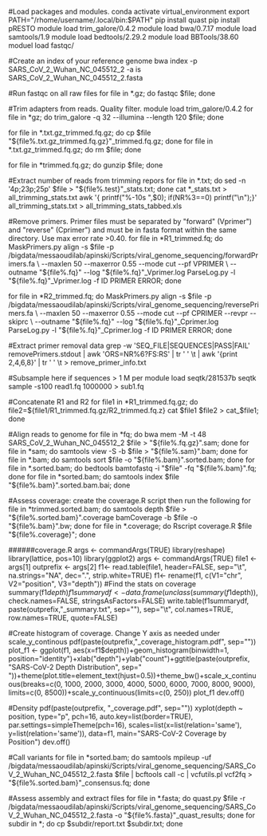 #Load packages and modules. 
conda activate virtual_environment
export PATH="/rhome/username/.local/bin:$PATH"
pip install quast
pip install pRESTO
module load trim_galore/0.4.2
module load bwa/0.7.17
module load samtools/1.9
module load bedtools/2.29.2
module load BBTools/38.60
moduel load fastqc/

#Create an index of your reference genome
bwa index -p SARS_CoV_2_Wuhan_NC_045512_2 -a is SARS_CoV_2_Wuhan_NC_045512_2.fasta

#Run fastqc on all raw files
for file in *.gz; do fastqc $file; done

#Trim adapters from reads. Quality filter.
module load trim_galore/0.4.2
for file in *gz; do  trim_galore -q 32 --illumina --length 120 $file; done

for file in *.txt.gz_trimmed.fq.gz; do cp $file "${file%.txt.gz_trimmed.fq.gz}"_trimmed.fq.gz; done
for file in *.txt.gz_trimmed.fq.gz; do rm $file; done

for file in *trimmed.fq.gz; do gunzip $file; done

#Extract number of reads from trimming repors
for file in *.txt; do sed -n '4p;23p;25p' $file > "${file%.test}"_stats.txt; done 
cat *_stats.txt > all_trimming_stats.txt
awk '{ printf("%-10s ",$0); if(NR%3==0) printf("\n");}' all_trimming_stats.txt > all_trimming_stats_tabbed.xls

#Remove primers. Primer files must be separated by "forward" (Vprimer") and "reverse" (Cprimer") and must be in fasta format within the same directory. Use max error rate >0.40. 
for file in *R1_trimmed.fq; do
MaskPrimers.py align -s $file -p /bigdata/messaoudilab/apinski/Scripts/viral_genome_sequencing/forwardPrimers.fa \
    --maxlen 50 --maxerror 0.55 --mode cut --pf VPRIMER \
    --outname "${file%.fq}" --log "${file%.fq}"_Vprimer.log
ParseLog.py -l "${file%.fq}"_Vprimer.log -f ID PRIMER ERROR;
done

for file in *R2_trimmed.fq; do
MaskPrimers.py align -s $file -p /bigdata/messaoudilab/apinski/Scripts/viral_genome_sequencing/reversePrimers.fa \
    --maxlen 50 --maxerror 0.55 --mode cut --pf CPRIMER --revpr --skiprc \
    --outname "${file%.fq}" --log "${file%.fq}"_Cprimer.log
ParseLog.py -l "${file%.fq}"_Cprimer.log -f ID PRIMER ERROR; 
done

#Extract primer removal data
grep -w 'SEQ_FILE\|SEQUENCES\|PASS\|FAIL' removePrimers.stdout | awk 'ORS=NR%6?FS:RS' | tr ' ' \\t | awk  '{print $2,$4,$6,$8}' | tr ' ' \\t > remove_primer_info.txt

#Subsample here if sequences > 1 M per 
module load seqtk/281537b 
seqtk sample -s100 read1.fq 1000000 > sub1.fq

#Concatenate R1 and R2
for file1 in *R1_trimmed.fq.gz; do file2=${file1/R1_trimmed.fq.gz/R2_trimmed.fq.z} cat $file1 $file2 > cat_$file1; done

#Align reads to genome
for file in *fq; do
bwa mem -M -t 48 SARS_CoV_2_Wuhan_NC_045512_2 $file > "${file%.fq.gz}".sam;
done
for file in *sam; do samtools view -S -b $file > "${file%.sam}".bam; done
for file in *.bam; do samtools sort $file -o "${file%.bam}".sorted.bam; done
for file in *.sorted.bam; do  bedtools bamtofastq -i "$file" -fq "${file%.bam}".fq; done
for file in *sorted.bam; do samtools index $file "${file%.bam}".sorted.bam.bai; done

#Assess coverage: create the coverage.R script then run the following
for file in *trimmed.sorted.bam; do
samtools depth $file > "${file%.sorted.bam}".coverage
bamCoverage -b $file -o "${file%.bam}".bw;
done
for file in *.coverage; do Rscript coverage.R $file "${file%.coverage}"; done 

######coverage.R
args <- commandArgs(TRUE)
library(reshape)
library(lattice, pos=10)
library(ggplot2)
args <- commandArgs(TRUE)
file1 <- args[1]
outprefix <- args[2]
f1<- read.table(file1, header=FALSE, sep="\t", na.strings="NA", dec=".", strip.white=TRUE)
f1<- rename(f1, c(V1="chr", V2="position", V3="depth"))
#Find the stats on coverage
summary(f1$depth)
f1summarydf <-data.frame(unclass(summary(f1$depth)), check.names=FALSE, stringsAsFactors=FALSE)
write.table(f1summarydf, paste(outprefix,"_summary.txt", sep=""), sep="\t", col.names=TRUE, row.names=TRUE, quote=FALSE)
 
#Create histogram of coverage. Change Y axis as needed under scale_y_continous
pdf(paste(outprefix,"_coverage_histogram.pdf", sep=""))
plot_f1 <- ggplot(f1, aes(x=f1$depth))+geom_histogram(binwidth=1, position="identity")+xlab("depth")+ylab("count")+ggtitle(paste(outprefix, "SARS-CoV-2 Depth Distribution", sep=" "))+theme(plot.title=element_text(hjust=0.5))+theme_bw()+scale_x_continuous(breaks=c(0, 1000, 2000, 3000, 4000, 5000, 6000, 7000, 8000, 9000), limits=c(0, 8500))+scale_y_continuous(limits=c(0, 250))
plot_f1
dev.off()

#Density
pdf(paste(outprefix, "_coverage.pdf", sep=""))
xyplot(depth ~ position, type="p", pch=16, auto.key=list(border=TRUE), par.settings=simpleTheme(pch=16), scales=list(x=list(relation='same'), y=list(relation='same')), data=f1, main="SARS-CoV-2 Coverage by Position")
dev.off()

#Call variants
for file in *sorted.bam; do samtools mpileup -uf /bigdata/messaoudilab/apinski/Scripts/viral_genome_sequencing/SARS_CoV_2_Wuhan_NC_045512_2.fasta  $file | bcftools call -c  | vcfutils.pl vcf2fq > "${file%.sorted.bam}"_consensus.fq; done

#Assess assembly and extract files
for file in *.fasta; do quast.py $file -r /bigdata/messaoudilab/apinski/Scripts/viral_genome_sequencing/SARS_CoV_2_Wuhan_NC_045512_2.fasta  -o "${file%.fasta}"_quast_results;  done
for subdir in *; do cp $subdir/report.txt $subdir.txt; done
